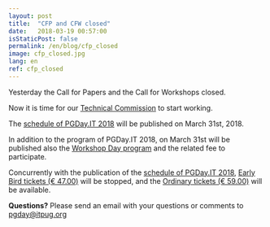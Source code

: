 ```yaml
---
layout: post
title:  "CFP and CFW closed"
date:   2018-03-19 00:57:00
isStaticPost: false
permalink: /en/blog/cfp_closed
image: cfp_closed.jpg
lang: en
ref: cfp_closed
---
```


Yesterday the Call for Papers and the Call for Workshops closed.

Now it is time for our [Technical Commission](https://2018.pgday.it/en/team/) to start working.

The [schedule of PGDay.IT 2018](https://2018.pgday.it/en/schedule/) will be published on March 31st, 2018.

In addition to the program of PGDay.IT 2018, on March 31st will be published also the [Workshop Day program](https://2018.pgday.it/en/workshop/) and the related fee to participate.

Concurrently with the publication of the [schedule of PGDay.IT 2018](https://2018.pgday.it/en/schedule/), [Early Bird tickets (€ 47.00)](https://www.eventbee.com/v/2018pgdayit#/tickets) will be stopped, and the [Ordinary tickets (€ 59.00)](https://www.eventbee.com/v/2018pgdayit#/tickets) will be available.

**Questions?** Please send an email with your questions or comments to [pgday@itpug.org](mailto:pgday@itpug.org)
